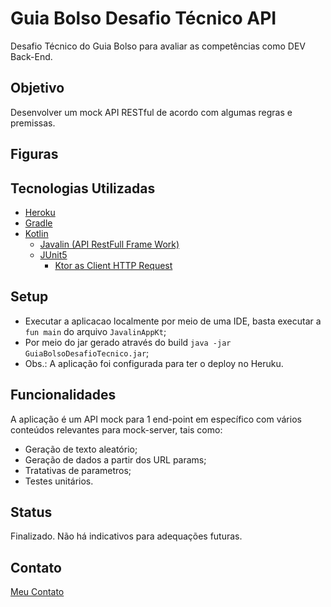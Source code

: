 # Guia Bolso Desafio Técnico API

Desafio Técnico do Guia Bolso para avaliar as competências como DEV Back-End.

## Objetivo

Desenvolver um mock API RESTful de acordo com algumas regras e premissas.

## Figuras

## Tecnologias Utilizadas

- [Heroku](https://www.heroku.com/)
- [Gradle](https://gradle.org/)
- [Kotlin](https://kotlinlang.org/)
  - [Javalin (API RestFull Frame Work)](https://javalin.io/)
  - [JUnit5](https://junit.org/junit5/)
    - [Ktor as Client HTTP Request](https://ktor.io/)

## Setup

- Executar a aplicacao localmente por meio de uma IDE, basta executar a `fun main` do arquivo `JavalinAppKt`;
- Por meio do jar gerado através do build `java -jar GuiaBolsoDesafioTecnico.jar`;
- Obs.: A aplicação foi configurada para ter o deploy no Heruku.

## Funcionalidades

A aplicação é um API mock para 1 end-point em específico com vários conteúdos relevantes para mock-server, tais como:

- Geração de texto aleatório;
- Geração de dados a partir dos URL params;
- Tratativas de parametros;
- Testes unitários.

## Status

Finalizado. Não há indicativos para adequações futuras.

## Contato

[Meu Contato](https://github.com/antonioChristofoletti)
